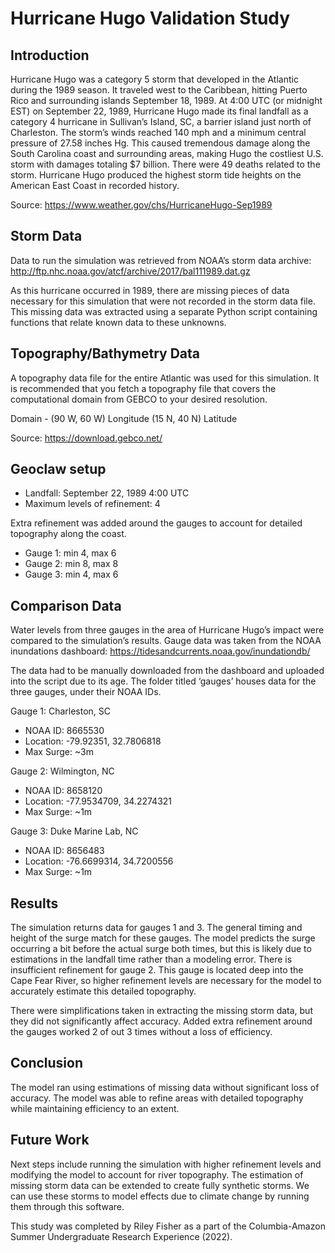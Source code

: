 # Hurricane Hugo Validation Study

## Introduction

Hurricane Hugo was a category 5 storm that developed in the Atlantic during the
1989 season. It traveled west to the Caribbean, hitting Puerto Rico and
surrounding islands September 18, 1989. At 4:00 UTC (or midnight EST) on
September 22, 1989, Hurricane Hugo made its final landfall as a category 4
hurricane in Sullivan’s Island, SC, a barrier island just north of Charleston.
The storm’s winds reached 140 mph and a minimum central pressure of 27.58
inches Hg. This caused tremendous damage along the South Carolina coast and
surrounding areas, making Hugo the costliest U.S. storm with damages totaling
$7 billion. There were 49 deaths related to the storm. Hurricane Hugo produced
the highest storm tide heights on the American East Coast in recorded history.

Source: https://www.weather.gov/chs/HurricaneHugo-Sep1989

## Storm Data

Data to run the simulation was retrieved from NOAA’s storm data archive:
http://ftp.nhc.noaa.gov/atcf/archive/2017/bal111989.dat.gz

As this hurricane occurred in 1989, there are missing pieces of data necessary
for this simulation that were not recorded in the storm data file. This missing
data was extracted using a separate Python script containing functions that
relate known data to these unknowns.

## Topography/Bathymetry Data

A topography data file for the entire Atlantic was used for this simulation.  It
is recommended that you fetch a topography file that covers the computational
domain from GEBCO to your desired resolution.

Domain - (90 W, 60 W) Longitude
         (15 N, 40 N) Latitude

Source: https://download.gebco.net/

## Geoclaw setup
* Landfall: September 22, 1989 4:00 UTC
* Maximum levels of refinement: 4

Extra refinement was added around the gauges to account for detailed topography along the coast.
* Gauge 1: min 4, max 6
* Gauge 2: min 8, max 8
* Gauge 3: min 4, max 6

## Comparison Data

Water levels from three gauges in the area of Hurricane Hugo’s impact were
compared to the simulation’s results. Gauge data was taken from the NOAA
inundations dashboard: https://tidesandcurrents.noaa.gov/inundationdb/ 

The data had to be manually downloaded from the dashboard and uploaded into the
script due to its age. The folder titled ‘gauges’ houses data for the three
gauges, under their NOAA IDs.

Gauge 1: Charleston, SC
* NOAA ID: 8665530
* Location: -79.92351, 32.7806818
* Max Surge: ~3m

Gauge 2: Wilmington, NC
* NOAA ID: 8658120
* Location: -77.9534709, 34.2274321
* Max Surge: ~1m

Gauge 3: Duke Marine Lab, NC
* NOAA ID: 8656483
* Location: -76.6699314, 34.7200556
* Max Surge: ~1m

## Results

The simulation returns data for gauges 1 and 3. The general timing and height of
the surge match for these gauges. The model predicts the surge occurring a bit
before the actual surge both times, but this is likely due to estimations in
the landfall time rather than a modeling error. There is insufficient
refinement for gauge 2. This gauge is located deep into the Cape Fear River, so
higher refinement levels are necessary for the model to accurately estimate
this detailed topography.

There were simplifications taken in extracting the missing storm data, but they
did not significantly affect accuracy. Added extra refinement around the gauges
worked 2 of out 3 times without a loss of efficiency.

## Conclusion

The model ran using estimations of missing data without significant loss of
accuracy. The model was able to refine areas with detailed topography while
maintaining efficiency to an extent.

## Future Work

Next steps include running the simulation with higher refinement levels and
modifying the model to account for river topography. The estimation of missing
storm data can be extended to create fully synthetic storms. We can use these
storms to model effects due to climate change by running them through this
software.

This study was completed by Riley Fisher as a part of the Columbia-Amazon Summer
Undergraduate Research Experience (2022).
